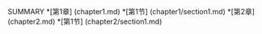 SUMMARY
*[第1章] (chapter1.md)
  *[第1节] (chapter1/section1.md)
*[第2章] (chapter2.md)
  *[第1节] (chapter2/section1.md)
    
